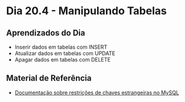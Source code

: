 # Dia 20.4 - Manipulando Tabelas

## Aprendizados do Dia

- Inserir dados em tabelas com INSERT
- Atualizar dados em tabelas com UPDATE
- Apagar dados em tabelas com DELETE

## Material de Referência

- [Documentação sobre restrições de chaves estrangeiras no MySQL](https://dev.mysql.com/doc/refman/5.7/en/create-table-foreign-keys.html)
